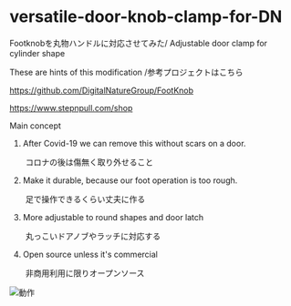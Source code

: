 # versatile-door-knob-clamp-for-DN
Footknobを丸物ハンドルに対応させてみた/ Adjustable door clamp for cylinder shape

These are hints of this modification /参考プロジェクトはこちら

https://github.com/DigitalNatureGroup/FootKnob

https://www.stepnpull.com/shop

Main concept
1. After Covid-19 we can remove this without scars on a door.

　　コロナの後は傷無く取り外せること

2. Make it durable, because our foot operation is too rough.

　　足で操作できるくらい丈夫に作る

3. More adjustable to round shapes and door latch

　　丸っこいドアノブやラッチに対応する

4. Open source unless it's commercial

　　非商用利用に限りオープンソース
  
![動作](https://github.com/ccfussy/versatile-door-knob-clamp-for-DN/blob/master/foot_knob_clamp%20_small.gif)
 

